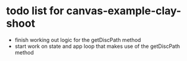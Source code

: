 # todo list for canvas-example-clay-shoot

* finish working out logic for the getDiscPath method
* start work on state and app loop that makes use of the getDiscPath method